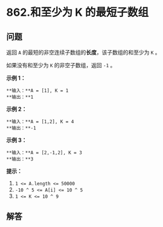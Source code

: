 # 862.和至少为 K 的最短子数组

## 问题

返回 `A` 的最短的非空连续子数组的**长度**，该子数组的和至少为 `K` 。

如果没有和至少为 `K` 的非空子数组，返回 `-1` 。

**示例 1：**

```
**输入：**A = [1], K = 1
**输出：**1

```

**示例 2：**

```
**输入：**A = [1,2], K = 4
**输出：**-1

```

**示例 3：**

```
**输入：**A = [2,-1,2], K = 3
**输出：**3

```

**提示：**

1. `1 <= A.length <= 50000`
2. `-10 ^ 5 <= A[i] <= 10 ^ 5`
3. `1 <= K <= 10 ^ 9`



## 解答

